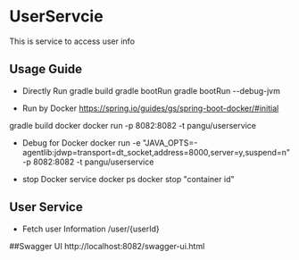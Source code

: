 # UserServcie
This is service to access user info

## Usage Guide
- Directly Run
gradle build
gradle bootRun
gradle bootRun --debug-jvm

- Run by Docker
https://spring.io/guides/gs/spring-boot-docker/#initial

gradle build docker
docker run -p 8082:8082 -t pangu/userservice

- Debug for Docker
docker run -e "JAVA_OPTS=-agentlib:jdwp=transport=dt_socket,address=8000,server=y,suspend=n" -p 8082:8082 -t pangu/userservice

- stop Docker service
docker ps
docker stop "container id"

## User Service
- Fetch user Information
/user/{userId}

##Swagger UI
http://localhost:8082/swagger-ui.html